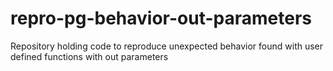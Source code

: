 # repro-pg-behavior-out-parameters
Repository holding code to reproduce unexpected behavior found with user defined functions with out parameters
